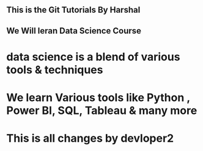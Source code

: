 ## This is the Git Tutorials By Harshal

## We Will leran Data Science Course

# data science is a blend of various tools & techniques

# We learn Various tools like Python , Power BI, SQL, Tableau & many more 
# This is all changes by devloper2
